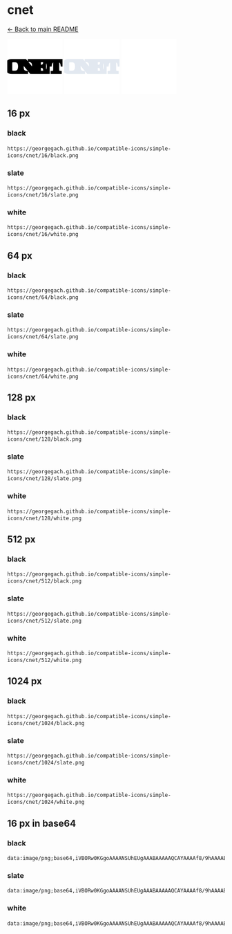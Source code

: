 # cnet

[← Back to main README](../../README.md)


<img src="./128/black.png" width="128" alt="cnet black icon" />
<img src="./128/slate.png" width="128" alt="cnet slate icon" />
<img src="./128/white.png" width="128" alt="cnet white icon" />

## 16 px

### black
```
https://georgegach.github.io/compatible-icons/simple-icons/cnet/16/black.png
```

### slate
```
https://georgegach.github.io/compatible-icons/simple-icons/cnet/16/slate.png
```

### white
```
https://georgegach.github.io/compatible-icons/simple-icons/cnet/16/white.png
```

## 64 px

### black
```
https://georgegach.github.io/compatible-icons/simple-icons/cnet/64/black.png
```

### slate
```
https://georgegach.github.io/compatible-icons/simple-icons/cnet/64/slate.png
```

### white
```
https://georgegach.github.io/compatible-icons/simple-icons/cnet/64/white.png
```

## 128 px

### black
```
https://georgegach.github.io/compatible-icons/simple-icons/cnet/128/black.png
```

### slate
```
https://georgegach.github.io/compatible-icons/simple-icons/cnet/128/slate.png
```

### white
```
https://georgegach.github.io/compatible-icons/simple-icons/cnet/128/white.png
```

## 512 px

### black
```
https://georgegach.github.io/compatible-icons/simple-icons/cnet/512/black.png
```

### slate
```
https://georgegach.github.io/compatible-icons/simple-icons/cnet/512/slate.png
```

### white
```
https://georgegach.github.io/compatible-icons/simple-icons/cnet/512/white.png
```

## 1024 px

### black
```
https://georgegach.github.io/compatible-icons/simple-icons/cnet/1024/black.png
```

### slate
```
https://georgegach.github.io/compatible-icons/simple-icons/cnet/1024/slate.png
```

### white
```
https://georgegach.github.io/compatible-icons/simple-icons/cnet/1024/white.png
```

## 16 px in base64

### black
```
data:image/png;base64,iVBORw0KGgoAAAANSUhEUgAAABAAAAAQCAYAAAAf8/9hAAAABmJLR0QA/wD/AP+gvaeTAAAAo0lEQVQ4je3PPQ5BYRCF4cfVEIJE4qexAVtR6ixLbRlWoFFq9RKFXAnCzU38NVPciIJonWYm550533z89bNKqKPz4h/Q/DRgiwoy9HHBLtgAafBHPAZXnNBM0MM0hk8x3InFfQSeI2CLI1bhLZKXaxJssMQQrWAZcpQxwT38UfELOboB1lF7cW4FNzQwwzhC5iXUCotFpWi/8TNUo8/f8L++1RPYJyRopXPlhAAAAABJRU5ErkJggg==
```

### slate
```
data:image/png;base64,iVBORw0KGgoAAAANSUhEUgAAABAAAAAQCAYAAAAf8/9hAAAABmJLR0QA/wD/AP+gvaeTAAAA6UlEQVQ4je2QsUrDYACEv/uTlIilFYSmDvYFfBVHNx/L2cfwCVxcBFdxEoSGSkQtbYxJ/3OognSx4NpvPLjj7mDHv9FsNuvX7o1+i0kb3lZZHG4TkH7E3oMgB9XgI2DpND4rWkgToALnIAP9b1+HNMceBswY++K4GEwEcyA3jIQqzAuwtLUwGDxFvNvcgRfAdfipcgsCgtCT4SbCCeJgPdS1oDFK7HAuEQHy8Hmqx/J1up5AAxQANvcACowxHThHWmEGwCXiDIiyr1SW5X6jvNg8p8tilbbhcFN3yGrFdg8gJF2zzdE7/uALrq1em80kCyYAAAAASUVORK5CYII=
```

### white
```
data:image/png;base64,iVBORw0KGgoAAAANSUhEUgAAABAAAAAQCAYAAAAf8/9hAAAABmJLR0QA/wD/AP+gvaeTAAAAq0lEQVQ4je3PPYoCURDE8d+MiaKosOBH4gW8iqHZHmvjPYYnMNnQ1HzBQEZQ0WFAfZt0MIiBi6n/5D2quopu3rxMllLqYHCn79F7tmCDJkqMccYWGSYowk/oRO6CI3o5RviK4WMMDyK4i8JTFGxwwCq0ZV7fBjl+8YMp+uGVqNDAJ26hz+onVBiGsY53FOs2cUUX35hHySJLKbVrwToFPh7oJVrxrx74b/7LH43fMFyrBF7MAAAAAElFTkSuQmCC
```

